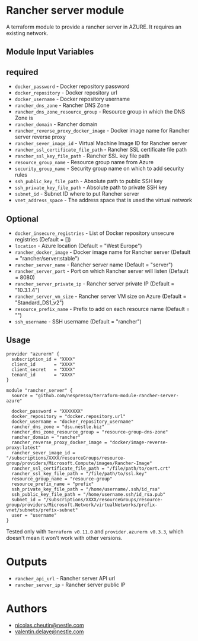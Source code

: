 Rancher server module
===========

A terraform module to provide a rancher server in AZURE.
It requires an existing network.

Module Input Variables
----------------------

## required

- `docker_password` - Docker repository password
- `docker_repository` - Docker repository url
- `docker_username` - Docker repository username
- `rancher_dns_zone` - Rancher DNS Zone
- `rancher_dns_zone_resource_group` - Resource group in which the DNS Zone is
- `rancher_domain` - Rancher domain
- `rancher_reverse_proxy_docker_image` - Docker image name for Rancher server reverse proxy
- `rancher_sever_image_id` - Virtual Machine Image ID for Rancher server
- `rancher_ssl_certificate_file_path` - Rancher SSL certificate file path
- `rancher_ssl_key_file_path` - Rancher SSL key file path
- `resource_group_name` - Resource group name from Azure
- `security_group_name` - Security group name on which to add security rules
- `ssh_public_key_file_path` - Absolute path to public SSH key
- `ssh_private_key_file_path` - Absolute path to private SSH key
- `subnet_id` - Subnet ID where to put Rancher server
- `vnet_address_space` - The address space that is used the virtual network

## Optional

- `docker_insecure_registries` - List of Docker repository unsecure registries (Default = [])
- `location` - Azure location (Default = "West Europe")
- `rancher_docker_image` - Docker image name for Rancher server (Default = "rancher/server:stable")
- `rancher_server_name` - Rancher server name (Default = "server")
- `rancher_server_port` - Port on which Rancher server will listen (Default = 8080)
- `rancher_server_private_ip` - Rancher server private IP (Default = "10.3.1.4")
- `rancher_server_vm_size` - Rancher server VM size on Azure (Default = "Standard_DS1_v2")
- `resource_prefix_name` - Prefix to add on each resource name (Default = "")
- `ssh_username` - SSH username (Default = "rancher")

Usage
-----

```hcl
provider "azurerm" {
  subscription_id = "XXXX"
  client_id       = "XXXX"
  client_secret   = "XXXX"
  tenant_id       = "XXXX"
}

module "rancher_server" {
  source = "github.com/nespresso/terraform-module-rancher-server-azure"

  docker_password = "XXXXXXX"
  docker_repository = "docker.repository.url"
  docker_username = "docker_repository_username"
  rancher_dns_zone = "dsu.nestle.biz"
  rancher_dns_zone_resource_group = "resource-group-dns-zone"
  rancher_domain = "rancher"
  rancher_reverse_proxy_docker_image = "docker/image-reverse-proxy:latest"
  rancher_sever_image_id = "/subscriptions/XXXX/resourceGroups/resource-group/providers/Microsoft.Compute/images/Rancher-Image"
  rancher_ssl_certificate_file_path = "/file/path/to/cert.crt"
  rancher_ssl_key_file_path = "/file/path/to/ssl.key"
  resource_group_name = "resource-group"
  resource_prefix_name = "prefix"
  ssh_private_key_file_path = "/home/username/.ssh/id_rsa"
  ssh_public_key_file_path = "/home/username.ssh/id_rsa.pub"
  subnet_id = "/subscriptions/XXXX/resourceGroups/resource-group/providers/Microsoft.Network/virtualNetworks/prefix-vnet/subnets/prefix-subnet"
  user = "username"
}
```

Tested only with `Terraform v0.11.0` and `provider.azurerm v0.3.3`, which doesn't mean it won't work with other versions.

Outputs
=======

 - `rancher_api_url` - Rancher server API url
 - `rancher_server_ip` - Rancher server public IP

Authors
=======

- nicolas.cheutin@nestle.com
- valentin.delaye@nestle.com

